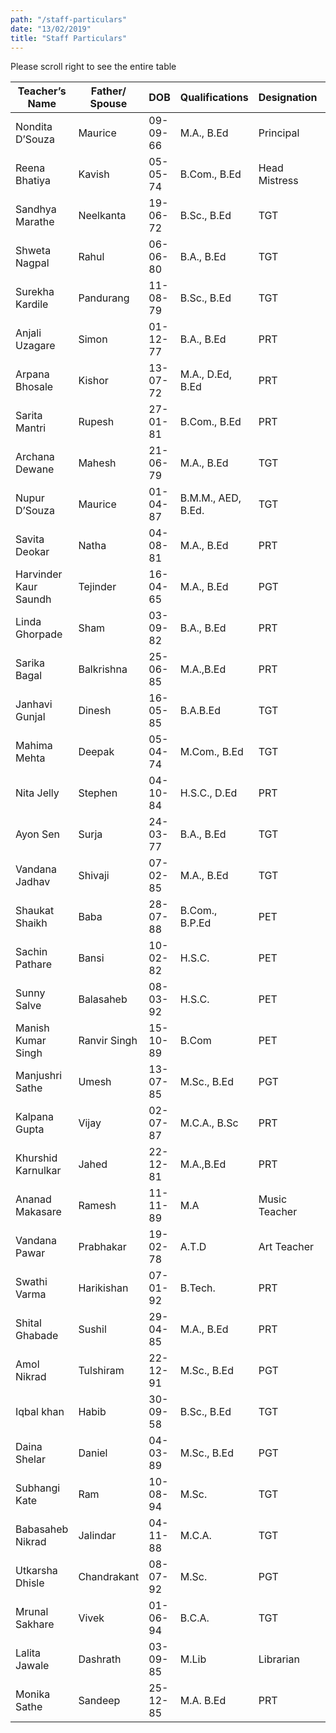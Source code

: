 ```yaml
---
path: "/staff-particulars"
date: "13/02/2019"
title: "Staff Particulars"
---
```

<div class='mobile-only'>Please scroll right to see the entire table</div>
<div style="overflow-x:auto;">


|Teacher’s Name|Father/ Spouse|DOB|Qualifications|Designation|Subject|Teaching Exp|Classes Ass.|App. Date|Conf. Date|Scale Pay|Basic Pay|DA|Trained|Detail_ org|Name_of Training|Duration|
|--- |--- |--- |--- |--- |--- |--- |--- |--- |--- |--- |--- |--- |--- |--- |--- |--- |
|Nondita D’Souza|Maurice|09-09-66|M.A., B.Ed|Principal|eng|24|VII-X|01-06-06|02-06-05|9300-34800|28265|19786|trained|CBSE|Life Skills|1 day|
|Reena Bhatiya|Kavish|05-05-74|B.Com., B.Ed|Head Mistress|math|11|IV|02-06-08|02-06-10|5200-20200|13850|9695|trained|CBSE|Life Skills|1 day|
|Sandhya Marathe|Neelkanta|19-06-72|B.Sc., B.Ed|TGT|math|12|IX-X|01-06-07|01-06-09|9300-34800|17340|12138|trained|CBSE|Life Skills|1 day|
|Shweta Nagpal|Rahul|06-06-80|B.A., B.Ed|TGT|hin|11|VII-VIII|02-06-08|01-06-10|9300-34800|16815|11771|trained|CBSE|Life Skills|1 day|
|Surekha Kardile|Pandurang|11-08-79|B.Sc., B.Ed|TGT|math|12|V-VI|01-06-09|01-06-11|5200-20200|10475|7333|trained|CBSE|Life Skills|1 day|
|Anjali Uzagare|Simon|01-12-77|B.A., B.Ed|PRT|eng|10|I-II|01-06-09|01-06-11|5200-20200|10475|7333|trained|CBSE|Life Skills|1 day|
|Arpana Bhosale|Kishor|13-07-72|M.A., D.Ed, B.Ed|PRT|sci|14|III-IV|01-06-07|01-06-09|5200-20200|11085|7760|trained|CBSE|Life Skills|1 day|
|Sarita Mantri|Rupesh|27-01-81|B.Com., B.Ed|PRT|eng|14.5|III-IV|02-06-08|01-06-10|5200-20200|10780|7546|trained|CBSE|Life Skills|1 day|
|Archana Dewane|Mahesh|21-06-79|M.A., B.Ed|TGT|mar|8.5|VII-VIII|01-06-11|01-06-13|5200-20200|9855|6899|trained|CBSE|Life Skills|1 day|
|Nupur D’Souza|Maurice|01-04-87|B.M.M., AED, B.Ed.|TGT|sst|9.5|VII-VIII|01-09-09|01-09-10|9300-34800|16815|11815|trained||||
|Savita Deokar|Natha|04-08-81|M.A., B.Ed|PRT|com|7|IV-V|01-06-12|01-06-14|5200-20200|9560|6692|trained|CBSE|Life Skills|1 day|
|Harvinder Kaur Saundh|Tejinder|16-04-65|M.A., B.Ed|PGT|hin|18.5|IX-X|05-04-13|01-06-14|9300-34800|16130|11291|trained|CBSE|Life Skills|1 day|
|Linda Ghorpade|Sham|03-09-82|B.A., B.Ed|PRT|sst|9|IV-V|01-06-10|01-06-12|5200-20200|9020|6314|trained|CBSE|Life Skills|1 day|
|Sarika Bagal|Balkrishna|25-06-85|M.A.,B.Ed|PRT|mar|5|IV|02-06-14||5200-20200|9020|6314|trained|CBSE|Life Skills|1 day|
|Janhavi Gunjal|Dinesh|16-05-85|B.A.B.Ed|TGT|hin|6.5|V-VI|18-08-14|01-06-16|5200-20200|9020|6314|trained|CBSE|Life Skills|1 day|
|Mahima Mehta|Deepak|05-04-74|M.Com., B.Ed|TGT|eng|9|V-VI|17-09-14|01-06-16|9300-34800|15205|10644|trained||||
|Nita Jelly|Stephen|04-10-84|H.S.C., D.Ed|PRT|sci|16|I-II|01-06-15||5200-20200|8750|6125|trained|CBSE|Life Skills|1 day|
|Ayon Sen|Surja|24-03-77|B.A., B.Ed|TGT|sst|12|VIII-X|10-08-15|01-04-19|9300-34800|14755|10329|trained|CBSE|Life Skills|1 day|
|Vandana Jadhav|Shivaji|07-02-85|M.A., B.Ed|TGT|pt|12|V-VI|16-04-16|01-04-19|5200-20200|8490|5943|trained|CBSE|Life Skills|1 day|
|Shaukat Shaikh|Baba|28-07-88|B.Com., B.P.Ed|PET||5|VIII-X|01-06-16|01-04-19|5200-20200|8490|5943|trained||||
|Sachin Pathare|Bansi|10-02-82|H.S.C.|PET||3|III-IV|08-04-19|01-04-19|5200-20200|8490|5943|untrained||||
|Sunny Salve|Balasaheb|08-03-92|H.S.C.|PET||3|I-II|01-06-16|01-04-19|5200-20200|8490|5943|untrained||||
|Manish Kumar Singh|Ranvir Singh|15-10-89|B.Com|PET||3|V-VII|01-06-16||5200-20200|8490|5943|untrained||||
|Manjushri Sathe|Umesh|13-07-85|M.Sc., B.Ed|PGT|sci|5|VIII-X|08-08-16|01-04-19|9300-34800|14330|10031|trained||||
|Kalpana Gupta|Vijay|02-07-87|M.C.A., B.Sc|PRT|math|4|III|05-01-17||5200-20200|8240||untrained||||
|Khurshid Karnulkar|Jahed|22-12-81|M.A.,B.Ed|PRT|hin|8.5|III-IV|30-10-17|01-04-19|5200-20200|8240|5600|trained||||
|Ananad Makasare|Ramesh|11-11-89|M.A|Music Teacher|mus|3.5|I-VII|01-09-15||5200-20200|8490||trained||||
|Vandana Pawar|Prabhakar|19-02-78|A.T.D|Art Teacher|art|6|I-X|01-04-18||5200-20200|8000|5600|trained||||
|Swathi Varma|Harikishan|07-01-92|B.Tech.|PRT|sst|3|III|11-06-18||5200-20200|8000||untrained||||
|Shital Ghabade|Sushil|29-04-85|M.A., B.Ed|PRT|math|5.5|I-II|01-07-18||5200-20200|8000||trained||||
|Amol Nikrad|Tulshiram|22-12-91|M.Sc., B.Ed|PGT|math|3|VII-VIII|11-04-19||5200-20200|8000|5600|trained||||
|Iqbal khan|Habib|30-09-58|B.Sc., B.Ed|TGT|sci|38|V-VI|01-06-11|01-06-13|5200-20200|8000|5600|trained|CBSE|Life Skills|1 day|
|Daina Shelar|Daniel|04-03-89|M.Sc., B.Ed|PGT|sci|4|VIII-X|20-08-18||5200-20200|8000|5600|trained||||
|Subhangi Kate|Ram|10-08-94|M.Sc.|TGT|math||VII-VIII|24-11-18||5200-20200|8000|5600|untrained||||
|Babasaheb Nikrad|Jalindar|04-11-88|M.C.A.|TGT|com|4|VIII-X|01-06-16||5200-20200|8490|5943|trained||||
|Utkarsha Dhisle|Chandrakant|08-07-92|M.Sc.|PGT|sci|1.5|VI-VII|13-09-17||5200-20200|8440||untrained||||
|Mrunal Sakhare|Vivek|01-06-94|B.C.A.|TGT|com|1.5|V-VI|01-06-17||5200-20200|8440||trained||||
|Lalita Jawale|Dashrath|03-09-85|M.Lib|Librarian|lib|3|I-X|01-06-16||5200-20200|8490||trained||||
|Monika Sathe|Sandeep|25-12-85|M.A. B.Ed|PRT|hin|9|I-II|07-08-08|01-06-16|5200-20200|8750|6125|trained|CBSE|Life Skills|1 day|


</div>

